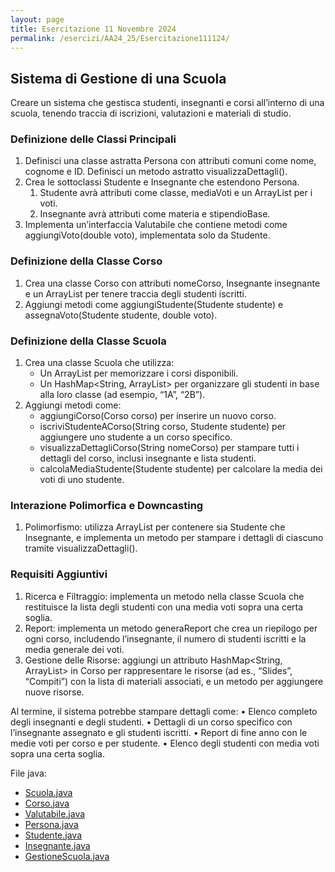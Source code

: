 ```yaml
---
layout: page
title: Esercitazione 11 Novembre 2024
permalink: /esercizi/AA24_25/Esercitazione111124/
---
```


## Sistema di Gestione di una Scuola

Creare un sistema che gestisca studenti, insegnanti e corsi all’interno di una scuola, tenendo traccia di iscrizioni, valutazioni e materiali di studio.

### Definizione delle Classi Principali

1. Definisci una classe astratta Persona con attributi comuni come nome, cognome e ID. Definisci un metodo astratto visualizzaDettagli().
2. Crea le sottoclassi Studente e Insegnante che estendono Persona.
   1. Studente avrà attributi come classe, mediaVoti e un ArrayList<Double> per i voti.
   2. Insegnante avrà attributi come materia e stipendioBase.
3. Implementa un’interfaccia Valutabile che contiene metodi come aggiungiVoto(double voto), implementata solo da Studente.

### Definizione della Classe Corso

1. Crea una classe Corso con attributi nomeCorso, Insegnante insegnante e un ArrayList<Studente> per tenere traccia degli studenti iscritti.
2. Aggiungi metodi come aggiungiStudente(Studente studente) e assegnaVoto(Studente studente, double voto).

### Definizione della Classe Scuola

1. Crea una classe Scuola che utilizza:
   - Un ArrayList<Corso> per memorizzare i corsi disponibili.
   - Un HashMap<String, ArrayList<Studente>> per organizzare gli studenti in base alla loro classe (ad esempio, “1A”, “2B”).
2. Aggiungi metodi come:
   - aggiungiCorso(Corso corso) per inserire un nuovo corso.
   - iscriviStudenteACorso(String corso, Studente studente) per aggiungere uno studente a un corso specifico.
   - visualizzaDettagliCorso(String nomeCorso) per stampare tutti i dettagli del corso, inclusi insegnante e lista studenti.
   - calcolaMediaStudente(Studente studente) per calcolare la media dei voti di uno studente.

### Interazione Polimorfica e Downcasting

1. Polimorfismo: utilizza ArrayList<Persona> per contenere sia Studente che Insegnante, e implementa un metodo per stampare i dettagli di ciascuno tramite visualizzaDettagli().

### Requisiti Aggiuntivi

1. Ricerca e Filtraggio: implementa un metodo nella classe Scuola che restituisce la lista degli studenti con una media voti sopra una certa soglia.
2. Report: implementa un metodo generaReport che crea un riepilogo per ogni corso, includendo l’insegnante, il numero di studenti iscritti e la media generale dei voti.
3. Gestione delle Risorse: aggiungi un attributo HashMap<String, ArrayList<String>> in Corso per rappresentare le risorse (ad es., “Slides”, “Compiti”) con la lista di materiali associati, e un metodo per aggiungere nuove risorse.

Al termine, il sistema potrebbe stampare dettagli come:
• Elenco completo degli insegnanti e degli studenti.
• Dettagli di un corso specifico con l’insegnante assegnato e gli studenti iscritti.
• Report di fine anno con le medie voti per corso e per studente.
• Elenco degli studenti con media voti sopra una certa soglia.

File java:

- [Scuola.java](./Scuola.java)
- [Corso.java](./Corso.java)
- [Valutabile.java](./Valutabile.java)
- [Persona.java](./Persona.java)
- [Studente.java](./Studente.java)
- [Insegnante.java](./Insegnante.java)
- [GestioneScuola.java](./GestioneScuola.java)
